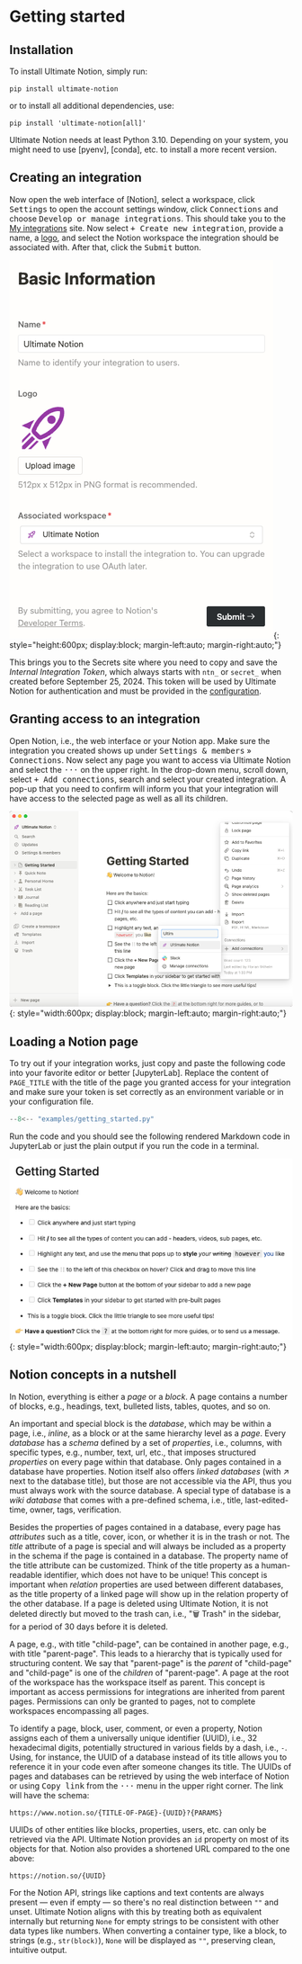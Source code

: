 # Getting started

## Installation

To install Ultimate Notion, simply run:

```console
pip install ultimate-notion
```

or to install all additional dependencies, use:

```console
pip install 'ultimate-notion[all]'
```

Ultimate Notion needs at least Python 3.10. Depending on your system, you might need to use [pyenv], [conda], etc. to
install a more recent version.

## Creating an integration

Now open the web interface of [Notion], select a workspace, click <kbd>Settings</kbd> to open the account settings
window, click <kbd>Connections</kbd> and choose <kbd>Develop or manage integrations</kbd>. This should take you to
the [My integrations] site. Now select <kbd>+ Create new integration</kbd>, provide a name, a [logo], and select the
Notion workspace the integration should be associated with. After that, click the <kbd>Submit</kbd> button.

![Notion integration](../assets/images/notion-integration-create.png){: style="height:600px; display:block; margin-left:auto; margin-right:auto;"}

This brings you to the Secrets site where you need to copy and save the *Internal Integration Token*, which always starts
with `ntn_` or `secret_` when created before September 25, 2024. This token will be used by Ultimate Notion for
authentication and must be provided in the [configuration](configuration.md).

## Granting access to an integration

Open Notion, i.e., the web interface or your Notion app. Make sure the integration you created shows up under
<kbd>Settings & members</kbd> » <kbd>Connections</kbd>. Now select any page you want to access via Ultimate Notion and
select the <kbd>···</kbd> on the upper right. In the drop-down menu, scroll down, select <kbd>+ Add connections</kbd>,
search and select your created integration. A pop-up that you need to confirm will inform you that your integration
will have access to the selected page as well as all its children.

![Notion integration](../assets/images/notion-integration-add.png){: style="width:600px; display:block; margin-left:auto; margin-right:auto;"}

## Loading a Notion page

To try out if your integration works, just copy and paste the following code into your favorite editor or better [JupyterLab].
Replace the content of `PAGE_TITLE` with the title of the page you granted access for your integration and make sure your
token is set correctly as an environment variable or in your configuration file.

``` py
--8<-- "examples/getting_started.py"
```

Run the code and you should see the following rendered Markdown code in JupyterLab or just the plain output if you run the
code in a terminal.

![Getting started page](../assets/images/notion-getting-started-page.png){: style="width:600px; display:block; margin-left:auto; margin-right:auto;"}

## Notion concepts in a nutshell

In Notion, everything is either a *page* or a *block*. A page contains a number of blocks, e.g., headings, text,
bulleted lists, tables, quotes, and so on.

An important and special block is the *database*, which may be within a page, i.e., *inline*, as a block
or at the same hierarchy level as a *page*. Every *database* has a *schema* defined by a set of *properties*,
i.e., columns, with specific types, e.g., number, text, url, etc., that imposes structured *properties*
on every page within that database. Only pages contained in a database have properties.
Notion itself also offers *linked databases* (with ↗ next to the database title), but those are not accessible
via the API, thus you must always work with the source database. A special type of database is a
*wiki database* that comes with a pre-defined schema, i.e., title, last-edited-time, owner, tags, verification.

Besides the properties of pages contained in a database, every page has *attributes* such as a title, cover, icon, or
whether it is in the trash or not. The *title* attribute of a page is special and will always be included as a property
in the schema if the page is contained in a database. The property name of the title attribute can be customized.
Think of the title property as a human-readable identifier, which does not have to be unique! This concept is important
when *relation* properties are used between different databases, as the title property of a linked page will show up in
the relation property of the other database. If a page is deleted using Ultimate Notion, it is not deleted
directly but moved to the trash can, i.e., "🗑️ Trash" in the sidebar, for a period of 30 days before it is deleted.

A page, e.g., with title "child-page", can be contained in another page, e.g., with title "parent-page". This leads to a
hierarchy that is typically used for structuring content. We say that "parent-page" is the *parent* of "child-page" and
"child-page" is one of the *children* of "parent-page". A page at the root of the workspace has the workspace itself as parent.
This concept is important as access permissions for integrations are inherited from parent pages. Permissions can
only be granted to pages, not to complete workspaces encompassing all pages.

To identify a page, block, user, comment, or even a property, Notion assigns each of them a universally unique
identifier (UUID), i.e., 32 hexadecimal digits, potentially structured in various fields by a dash, i.e., `-`.
Using, for instance, the UUID of a database instead of its title allows you to reference it in your code even after someone
changes its title. The UUIDs of pages and databases can be retrieved by using the web interface of Notion or using
<kbd>Copy link</kbd> from the <kbd>···</kbd> menu in the upper right corner. The link will have the schema:

    https://www.notion.so/{TITLE-OF-PAGE}-{UUID}?{PARAMS}

UUIDs of other entities like blocks, properties, users, etc. can only be retrieved via the API. Ultimate Notion provides
an `id` property on most of its objects for that. Notion also provides a shortened URL compared to the one above:

    https://notion.so/{UUID}

For the Notion API, strings like captions and text contents are always present — even if empty — so there's no real distinction
between `""` and unset. Ultimate Notion aligns with this by treating both as equivalent internally but returning `None` for
empty strings to be consistent with other data types like numbers. When converting a container type, like a block,
to strings (e.g., `str(block)`), `None` will be displayed as `""`, preserving clean, intuitive output.

[My integrations]: https://www.notion.so/my-integrations
[logo]: ../assets/images/logo_integration.png
